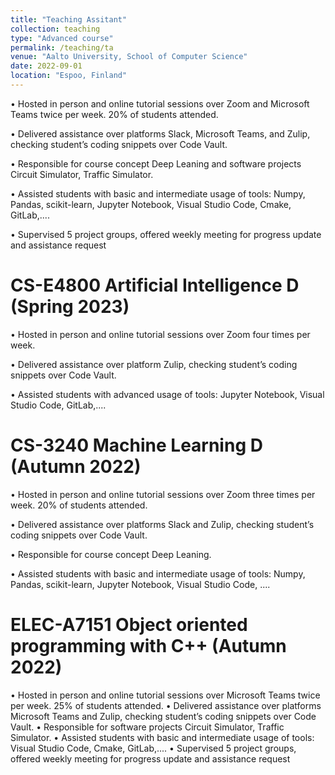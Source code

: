 ```yaml
---
title: "Teaching Assitant"
collection: teaching
type: "Advanced course"
permalink: /teaching/ta
venue: "Aalto University, School of Computer Science"
date: 2022-09-01
location: "Espoo, Finland"
---
```


• Hosted in person and online tutorial sessions over Zoom and Microsoft Teams twice per week. 20% of students attended.

• Delivered assistance over platforms Slack, Microsoft Teams, and Zulip, checking student’s coding snippets over Code Vault.

• Responsible for course concept Deep Leaning and software projects Circuit Simulator, Traffic Simulator.

• Assisted students with basic and intermediate usage of tools: Numpy, Pandas, scikit-learn, Jupyter Notebook, Visual Studio Code, Cmake, GitLab,....

• Supervised 5 project groups, offered weekly meeting for progress update and assistance request

CS-E4800 Artificial Intelligence D (Spring 2023)
======
• Hosted in person and online tutorial sessions over Zoom four times per week. 

• Delivered assistance over platform Zulip, checking student’s coding snippets over Code Vault.

• Assisted students with advanced usage of tools:  Jupyter Notebook, Visual Studio Code, GitLab,....

CS-3240 Machine Learning D (Autumn 2022)
======
• Hosted in person and online tutorial sessions over Zoom three times per week. 20% of students attended.

• Delivered assistance over platforms Slack and Zulip, checking student’s coding snippets over Code Vault.

• Responsible for course concept Deep Leaning.

• Assisted students with basic and intermediate usage of tools: Numpy, Pandas, scikit-learn,
Jupyter Notebook, Visual Studio Code, ....


ELEC-A7151 Object oriented programming with C++ (Autumn 2022)
======
• Hosted in person and online tutorial sessions over Microsoft Teams twice per week. 25% of students attended.
• Delivered assistance over platforms Microsoft Teams and Zulip, checking student’s coding snippets over Code Vault.
• Responsible for software projects Circuit Simulator, Traffic Simulator.
• Assisted students with basic and intermediate usage of tools: Visual Studio Code, Cmake, GitLab,....
• Supervised 5 project groups, offered weekly meeting for progress update and assistance request